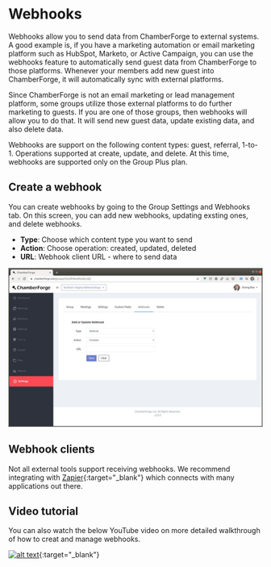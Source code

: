 # Webhooks

Webhooks allow you to send data from ChamberForge to external systems.  A good example is, if you have a marketing automation or email marketing platform such as HubSpot, Marketo, or Active Campaign, you can use the webhooks feature to automatically send guest data from ChamberForge to those platforms.  Whenever your members add new guest into ChamberForge, it will automatically sync with external platforms.

Since ChamberForge is not an email marketing or lead management platform, some groups utilize those external platforms to do further marketing to guests. If you are one of those groups, then webhooks will allow you to do that.  It will send new guest data, update existing data, and also delete data.  

Webhooks are support on the following content types: guest, referral, 1-to-1.  Operations supported at create, update, and delete.  At this time, webhooks are supported only on the Group Plus plan.

## Create a webhook

You can create webhooks by going to the Group Settings and Webhooks tab.  On this screen, you can add new webhooks, updating exsting ones, and delete webhooks.

- **Type**: Choose which content type you want to send
- **Action**: Choose operation: created, updated, deleted
- **URL**: Webhook client URL - where to send data

![Add a referral](images/webhooks-01.jpg)

## Webhook clients

Not all external tools support receiving webhooks.  We recommend integrating with [Zapier](https://zapier.com){:target="_blank"} which connects with many applications out there.

## Video tutorial

You can also watch the below YouTube video on more detailed walkthrough of how to creat and manage webhooks.

[![alt text](https://img.youtube.com/vi/UBGLHc15JfA/0.jpg)](https://www.youtube.com/watch?v=UBGLHc15JfA "ChamberForge Webhook Tutorial"){:target="_blank"} 